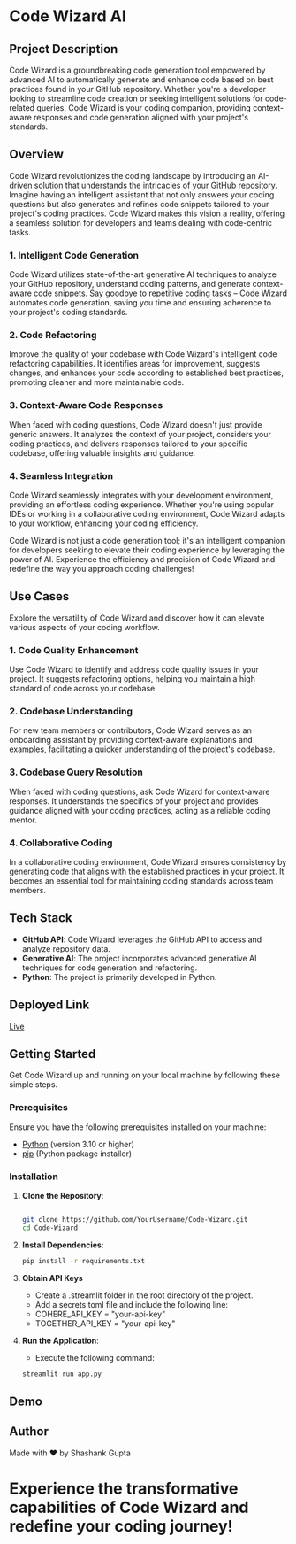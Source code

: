 # Code Wizard AI

## Project Description
Code Wizard is a groundbreaking code generation tool empowered by advanced AI to automatically generate and enhance code based on best practices found in your GitHub repository. Whether you're a developer looking to streamline code creation or seeking intelligent solutions for code-related queries, Code Wizard is your coding companion, providing context-aware responses and code generation aligned with your project's standards.

<!-- Overview -->
## Overview
Code Wizard revolutionizes the coding landscape by introducing an AI-driven solution that understands the intricacies of your GitHub repository. Imagine having an intelligent assistant that not only answers your coding questions but also generates and refines code snippets tailored to your project's coding practices. Code Wizard makes this vision a reality, offering a seamless solution for developers and teams dealing with code-centric tasks.

### 1. Intelligent Code Generation
Code Wizard utilizes state-of-the-art generative AI techniques to analyze your GitHub repository, understand coding patterns, and generate context-aware code snippets. Say goodbye to repetitive coding tasks – Code Wizard automates code generation, saving you time and ensuring adherence to your project's coding standards.

### 2. Code Refactoring
Improve the quality of your codebase with Code Wizard's intelligent code refactoring capabilities. It identifies areas for improvement, suggests changes, and enhances your code according to established best practices, promoting cleaner and more maintainable code.

### 3. Context-Aware Code Responses
When faced with coding questions, Code Wizard doesn't just provide generic answers. It analyzes the context of your project, considers your coding practices, and delivers responses tailored to your specific codebase, offering valuable insights and guidance.

### 4. Seamless Integration
Code Wizard seamlessly integrates with your development environment, providing an effortless coding experience. Whether you're using popular IDEs or working in a collaborative coding environment, Code Wizard adapts to your workflow, enhancing your coding efficiency.

Code Wizard is not just a code generation tool; it's an intelligent companion for developers seeking to elevate their coding experience by leveraging the power of AI. Experience the efficiency and precision of Code Wizard and redefine the way you approach coding challenges!

<!-- Use Cases -->
## Use Cases
Explore the versatility of Code Wizard and discover how it can elevate various aspects of your coding workflow.

### 1. Code Quality Enhancement
Use Code Wizard to identify and address code quality issues in your project. It suggests refactoring options, helping you maintain a high standard of code across your codebase.

### 2. Codebase Understanding
For new team members or contributors, Code Wizard serves as an onboarding assistant by providing context-aware explanations and examples, facilitating a quicker understanding of the project's codebase.

### 3. Codebase Query Resolution
When faced with coding questions, ask Code Wizard for context-aware responses. It understands the specifics of your project and provides guidance aligned with your coding practices, acting as a reliable coding mentor.

### 4. Collaborative Coding
In a collaborative coding environment, Code Wizard ensures consistency by generating code that aligns with the established practices in your project. It becomes an essential tool for maintaining coding standards across team members.

## Tech Stack
- **GitHub API**: Code Wizard leverages the GitHub API to access and analyze repository data.
- **Generative AI**: The project incorporates advanced generative AI techniques for code generation and refactoring.
- **Python**: The project is primarily developed in Python.

## Deployed Link
[Live](https://sonic-sum.streamlit.app/)

<!-- Getting Started -->
## Getting Started
Get Code Wizard up and running on your local machine by following these simple steps.

### Prerequisites
Ensure you have the following prerequisites installed on your machine:

- [Python](https://www.python.org/downloads/) (version 3.10 or higher)
- [pip](https://pip.pypa.io/en/stable/installation/) (Python package installer)

### Installation
1. **Clone the Repository**:
    ```bash

    git clone https://github.com/YourUsername/Code-Wizard.git
    cd Code-Wizard

2. **Install Dependencies**:

    ```bash
    pip install -r requirements.txt

3. **Obtain API Keys**
    - Create a .streamlit folder in the root directory of the project.
    - Add a secrets.toml file and include the following line:
    - COHERE_API_KEY = "your-api-key"
    - TOGETHER_API_KEY = "your-api-key"

4. **Run the Application**:

    - Execute the following command:
    ```bash
    streamlit run app.py

## Demo


## Author
Made with ❤️ by Shashank Gupta

# Experience the transformative capabilities of Code Wizard and redefine your coding journey!